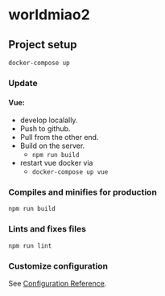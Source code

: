 # worldmiao2

## Project setup
```
docker-compose up
```

### Update
#### Vue:
- develop localally. 
- Push to github. 
- Pull from the other end. 
- Build on the server.
    - ```npm run build```
- restart vue docker via 
    - `docker-compose up vue`

### Compiles and minifies for production
```
npm run build
```

### Lints and fixes files
```
npm run lint
```

### Customize configuration
See [Configuration Reference](https://cli.vuejs.org/config/).
